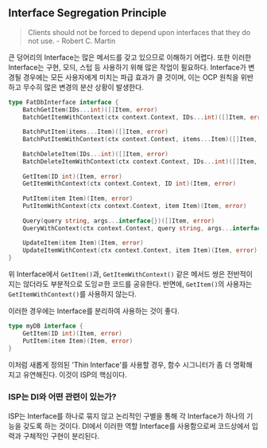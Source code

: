 Interface Segregation Principle
---
> Clients should not be forced to depend upon interfaces that they do not use. - Robert C. Martin
> 
큰 덩어리의 Interface는 많은 메서드를 갖고 있으므로 이해하기 어렵다.
또한 이러한 Interface는 구현, 모듸, 스텁 등 사용하기 위해 많은 작업이 필요하다.
Interface가 변경될 경우에는 모든 사용자에게 미치는 파급 효과가 클 것이며,
이는 OCP 원칙을 위반하고 무수히 많은 변경의 분산 상황이 발생한다.

```go 
type FatDbInterface interface {
	BatchGetItem(IDs...int)([]Item, error)
	BatchGetItemWithContext(ctx context.Context, IDs...int)([]Item, error)
	
	BatchPutItem(items...Item)([]Item, error)
	BatchPutItemWithContext(ctx context.Context, items...Item)([]Item, error)
	
	BatchDeleteItem(IDs...int)([]Item, error)
	BatchDeleteItemWithContext(ctx context.Context, IDs...int)([]Item, error)
	
	GetItem(ID int)(Item, error)
	GetItemWithContext(ctx context.Context, ID int)(Item, error)
	
	PutItem(item Item)(Item, error)
	PutItemWithContext(ctx context.Context, item Item)(Item, error)
	
	Query(query string, args...interface{})([]Item, error)
	QueryWithContext(ctx context.Context, query string, args...interface{})([]Item, error)
	
	UpdateItem(item Item)(Item, error)
	UpdateItemWithContext(ctx context.Context, item Item)(Item, error)
}
```
위 Interface에서 `GetItem()`과, `GetItemWithContext()` 같은 메서드 쌍은 전반적이지는 않더라도 부분적으로 도잉ㄹ한 코드를 공유한다.
반면에, `GetItem()`의 사용자는 `GetItemWithContext()`를 사용하지 않는다.

이러한 경우에는 Interface를 분리하여 사용하는 것이 좋다.
```go
type myDB interface {
    GetItem(ID int)(Item, error)
    PutItem(item Item)(Item, error)
}
```
이처럼 새롭게 정의된 'Thin Interface'를 사용할 경우, 함수 시그니터가 좀 더 명확해지고 유연해진다. 이것이 ISP의 핵심이다.

### ISP는 DI와 어떤 관련이 있는가?
ISP는 Interface를 하나로 묶지 않고 논리적인 구별을 통해 각 Interface가 하나의 기능을 갖도록 하는 것이다. DI에서 이러한 역할 Interface를
사용함으로써 코드상에서 입력과 구체적인 구현이 분리된다.